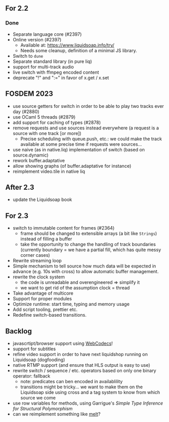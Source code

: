 ## For 2.2

### Done

- Separate language core (#2397)
- Online version (#2397)
  - Available at: https://www.liquidsoap.info/try/
  - Needs some cleanup, definition of a minimal JS library.
- Switch to `dune`
- Separate standard library (in pure liq)
- support for multi-track audio
- live switch with ffmpeg encoded content
- deprecate "!" and ":=" in favor of x.get / x.set

## FOSDEM 2023

- use source getters for switch in order to be able to play two tracks ever day
  (#2880)
- use OCaml 5 threads (#2879)
- add support for caching of types (#2878)
- remove requests and use sources instead everywhere (a request is a source with
  one track [or more])
  - Precise scheduling with queue.push, etc.: we could make the track available
    at some precise time if requests were sources...
- use naive (as in native.liq) implementation of switch (based on
  source.dynamic)
- rework buffer.adaptative
- allow showing graphs (of buffer.adaptative for instance)
- reimplement video.tile in native liq

## After 2.3

- update the Liquidsoap book

## For 2.3

- switch to immutable content for frames (#2364)
  - frame should be changed to extensible arrays (a bit like `Strings`) instead
    of filling a buffer
  - take the opportunity to change the handling of track boundaries (currently
    boundary = we have a partial fill, which has quite messy corner cases)
- Rewrite streaming loop
- Simple mechanism to tell source how much data will be expected in advance (e.g. 10s with cross) to allow automatic buffer management.
- rewrite the clock system
  - the code is unreadable and overengineered ⇒ simplify it
  - we want to get rid of the assumption clock = thread
- Take advantage of multicore
- Support for proper modules
- Optimize runtime: start time, typing and memory usage
- Add script tooling, prettier etc.
- Redefine switch-based transitions.

## Backlog

- javascrtipt/browser support using [WebCodecs](https://developer.mozilla.org/en-US/docs/Web/API/WebCodecs_API)!
- support for subtitles
- refine video support in order to have next liquidshop running on Liquidsoap
  (dogfooding)
- native RTMP support (and ensure that HLS output is easy to use)
- rewrite switch / sequence / etc. operators based on only one binary operator:
  fallback
  - note: predicates can ben encoded in availablility
  - transitions might be tricky... we want to make them on the Liquidsoap side
    using cross and a tag system to know from which source we come
- use row variables for methods, using Garrigue's _Simple Type Inference for
  Structural Polymorphism_
- can we reimplement something like [melt](https://www.mltframework.org/)?
